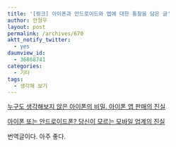 ```yaml
---
title: '[링크] 아이폰과 안드로이드와 앱에 대한 통찰을 담은 글'
author: 안형우
layout: post
permalink: /archives/670
aktt_notify_twitter:
  - yes
daumview_id:
  - 36868741
categories:
  - 기타
tags:
  - 생각해 보기
---
```

<div>
  <a href="http://www.emotionalcircle.com/archives/28" target="_blank">누구도 생각해보지 않은 아이폰의 비밀. 아이폰 앱 판매의 진실</a>
</div>

<a href="http://www.emotionalcircle.com/archives/35" target="_blank">아이폰 또는 안드로이드폰? 당신이 모르는 모바일 업계의 진실</a>

<div>
  번역글이다. 아주 좋다.
</div>
